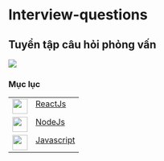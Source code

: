 # Interview-questions
## Tuyển tập câu hỏi phỏng vấn

<img src="https://github.com/Ren0503/fullstack-interviews/blob/main/interviews.jpg?raw=true"/>

### Mục lục

<table>
  <tr>
    <td valign="top">
      <img src="https://upload.wikimedia.org/wikipedia/commons/thumb/a/a7/React-icon.svg/1200px-React-icon.svg.png" height="30" width="30" />
    </td>
    <td valign="top">
      <a href="https://github.com/quangbeuu/Interview-questions/blob/main/Reactjs.md">ReactJs</a>
    </td>
  </tr>
  <tr>
    <td valign="top">
      <img src="https://bachasoftware.com/wp-content/uploads/elementor/thumbs/nodejslogo-p3zvdhaajh0bxurlgqp1gszveuzuf58gd4auf7uve8.png" height="30" width="30" />
    </td>
    <td valign="top">
      <a href="https://github.com/quangbeuu/Interview-questions/blob/main/NodeJS.md">NodeJs</a>
    </td>
  </tr>
  <tr>
    <td valign="top">
      <img src="https://github.com/Ren0503/fullstack-interviews/raw/main/frontend/javascript/assets/js.png" height="30" width="30" />
    </td>
    <td valign="top">
      <a href="https://github.com/quangbeuu/Interview-questions/blob/main/NodeJS.md">Javascript</a>
    </td>
  </tr>
</table>

<div>

</div>

<br/>

